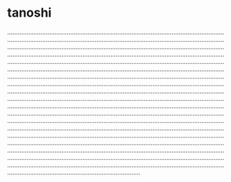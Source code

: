 # tanoshi

................................................................................................................................................................................................................................................................................................................................................................................................................................................................................................................................................................................................................................................................................................................................................................................................................................................................................................................................................................................................................................................................................................................................................................................................................................................................................................................................................................................................................................................................................................................................................................................................................................................................................................................................................................................................................................................................................................................................................................................................................................................................................................................................................................................................................................................................................................................................................................................................................................................................................................................................